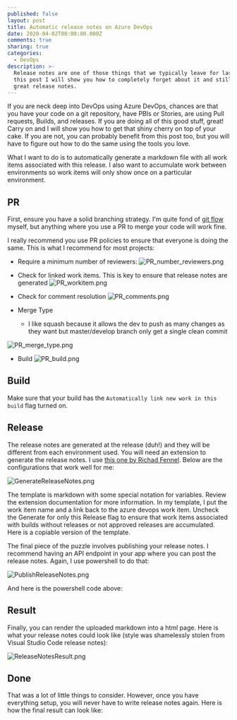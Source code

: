 ```yaml
---
published: false
layout: post
title: Automatic release notes on Azure DevOps
date: 2020-04-02T00:00:00.000Z
comments: true
sharing: true
categories:
  - DevOps
description: >-
  Release notes are one of those things that we typically leave for last. In
  this post I will show you how to completely forget about it and still get
  great release notes.
---
```

If you are neck deep into DevOps using Azure DevOps, chances are that you have your code on a git repository, have PBIs or Stories, are using Pull requests, Builds, and releases. If you are doing all of this good stuff, great! Carry on and I will show you how to get that shiny cherry on top of your cake. If you are not, you can probably benefit from this post too, but you will have to figure out how to do the same using the tools you love.

What I want to do is to automatically generate a markdown file with all work items associated with this release. I also want to accumulate work between environments so work items will only show once on a particular environment.

## PR
First, ensure you have a solid branching strategy. I'm quite fond of [git flow](https://nvie.com/posts/a-successful-git-branching-model/) myself, but anything where you use a PR to merge your code will work fine.

I really recommend you use PR policies to ensure that everyone is doing the same. This is what I recommend for most projects:

* Require a minimum number of reviewers:
![PR_number_reviewers.png]({{site.baseurl}}/images/posts/PR_number_reviewers.png)

* Check for linked work items. This is key to ensure that release notes are generated
![PR_workitem.png]({{site.baseurl}}/images/posts/PR_workitem.png)

* Check for comment resolution
![PR_comments.png]({{site.baseurl}}/images/posts/PR_comments.png)

* Merge Type
  * I like squash because it allows the dev to push as many changes as they want but master/develop branch only get a single clean commit

![PR_merge_type.png]({{site.baseurl}}/images/posts/PR_merge_type.png)

* Build
![PR_build.png]({{site.baseurl}}/images/posts/PR_build.png)

## Build
Make sure that your build has the ``Automatically link new work in this build`` flag turned on.

## Release
The release notes are generated at the release (duh!) and they will be different from each environment used. You will need an extension to generate the release notes. I use [this one by Richad Fennel](https://marketplace.visualstudio.com/items?itemName=richardfennellBM.BM-VSTS-XplatGenerateReleaseNotes&targetId=a7a780bd-ad1c-4875-bc30-030f9dba7f75). Below are the configurations that work well for me:

![GenerateReleaseNotes.png]({{site.baseurl}}/images/posts/GenerateReleaseNotes.png)

The template is markdown with some special notation for variables. Review the extension documentation for more information. In my template, I put the work item name and a link back to the azure devops work item. Uncheck the Generate for only this Release flag to ensure that work items associated with builds without releases or not approved releases are accumulated. Here is a copiable version of the template.

<script src="https://gist.github.com/jlucaspains/9560904dd65aae7a74b26a6c5c6e98c0.js"></script>

The final piece of the puzzle involves publishing your release notes. I recommend having an API endpoint in your app where you can post the release notes. Again, I use powershell to do that:

![PublishReleaseNotes.png]({{site.baseurl}}/images/posts/PublishReleaseNotes.png)

And here is the powershell code above:

<script src="https://gist.github.com/jlucaspains/e03a32104697c3be3841beb6f304b199.js"></script>

## Result

Finally, you can render the uploaded markdown into a html page. Here is what your release notes could look like (style was shamelessly stolen from Visual Studio Code release notes):

![ReleaseNotesResult.png]({{site.baseurl}}/images/posts/ReleaseNotesResult.png)

## Done

That was a lot of little things to consider. However, once you have everything setup, you will never have to write release notes again. Here is how the final result can look like:

